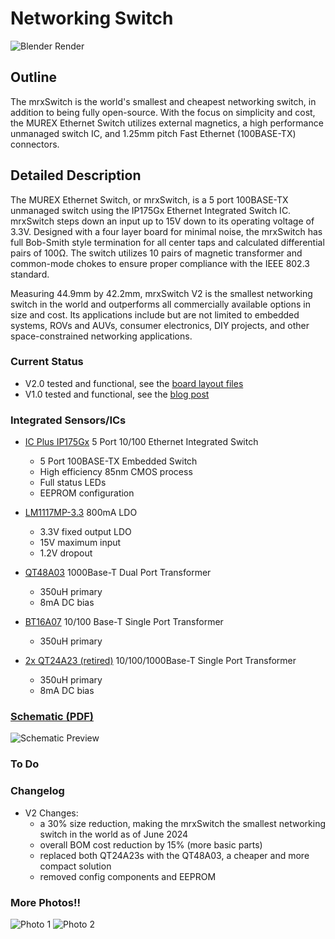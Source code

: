 # Networking Switch

![Blender Render](/img/ethernet_switch_v2_release.png)

## Outline

The mrxSwitch is the world's smallest and cheapest networking switch, in addition to being fully open-source. With the focus on simplicity and cost, the MUREX Ethernet Switch utilizes external magnetics, a high performance unmanaged switch IC, and 1.25mm pitch Fast Ethernet (100BASE-TX) connectors.

## Detailed Description

The MUREX Ethernet Switch, or mrxSwitch, is a 5 port 100BASE-TX unmanaged switch using the IP175Gx Ethernet Integrated Switch IC. mrxSwitch steps down an input up to 15V down to its operating voltage of 3.3V. Designed with a four layer board for minimal noise, the mrxSwitch has full Bob-Smith style termination for all center taps and calculated differential pairs of 100Ω. The switch utilizes 10 pairs of magnetic transformer and common-mode chokes to ensure proper compliance with the IEEE 802.3 standard.

Measuring 44.9mm by 42.2mm, mrxSwitch V2 is the smallest networking switch in the world and outperforms all commercially available options in size and cost. Its applications include but are not limited to embedded systems, ROVs and AUVs, consumer electronics, DIY projects, and other space-constrained networking applications.

### Current Status

- V2.0 tested and functional, see the [board layout files](https://github.com/murexrobotics/electrical-2024/tree/main/networking/switch)
- V1.0 tested and functional, see the [blog post](https://www.murexrobotics.com/blog/murex-ethernet-switch-v1/)

### Integrated Sensors/ICs

- [IC Plus IP175Gx](https://datasheet.lcsc.com/lcsc/2008201637_IC-Plus-IP175GHI_C703539.pdf) 5 Port 10/100 Ethernet Integrated Switch
  - 5 Port 100BASE-TX Embedded Switch
  - High efficiency 85nm CMOS process
  - Full status LEDs
  - EEPROM configuration

- [LM1117MP-3.3](https://www.ti.com/lit/ds/symlink/lm1117.pdf) 800mA LDO
  - 3.3V fixed output LDO
  - 15V maximum input
  - 1.2V dropout

- [QT48A03](https://www.lcsc.com/datasheet/lcsc_datasheet_1810082007_TNK-QT48A03_C216365.pdf) 1000Base-T Dual Port Transformer
  - 350uH primary
  - 8mA DC bias

- [BT16A07](https://datasheet.lcsc.com/lcsc/1806051531_TNK-BT16A07_C216355.pdf) 10/100 Base-T Single Port Transformer
  - 350uH primary

- [2x QT24A23 (retired)](https://datasheet.lcsc.com/szlcsc/TNK-QT24A23_C216362.pdf) 10/100/1000Base-T Single Port Transformer
  - 350uH primary
  - 8mA DC bias

### [Schematic (PDF)](/pdf/schematics/switch_v2.0_schematic.pdf)

![Schematic Preview](/img/switch_schematic_preview.png)

### To Do

### Changelog
  - V2 Changes:
    - a 30% size reduction, making the mrxSwitch the smallest networking switch in the world as of June 2024
    - overall BOM cost reduction by 15% (more basic parts)
    - replaced both QT24A23s with the QT48A03, a cheaper and more compact solution
    - removed config components and EEPROM

### More Photos!!
![Photo 1](/img/switch1.png)
![Photo 2](/img/switch2.png)
